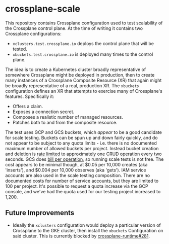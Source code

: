 # crossplane-scale

This repository contains Crossplane configuration used to test scalability of
the Crossplane control plane. At the time of writing it contains two Crossplane
configurations:

* `xclusters.test.crossplane.io` deploys the control plane that will be tested.
* `xbuckets.test.crossplane.io` is deployed many times to the control plane.

The idea is to create a Kubernetes cluster broadly representative of somewhere
Crossplane might be deployed in production, then to create many instances of a
Crossplane Composite Resource (XR) that again might be broadly representative of
a real, production XR. The `xbuckets` configuration defines an XR that attempts
to exercise many of Crossplane's features. Specifically it:

* Offers a claim.
* Exposes a connection secret.
* Composes a realistic number of managed resources.
* Patches both to and from the composite resource.

The test uses GCP and GCS buckets, which _appear_ to be a good candidate for
scale testing. Buckets can be spun up and down fairly quickly, and do not appear
to be subject to any quota limits - i.e. there is no documented maximum number
of allowed buckets per project. Instead bucket creation and deletion is [rate
limited][storage-quotas] to approximately one CRUD operation every two seconds.
GCS does [bill per operation][operations-pricing], so running scale tests is not
free. The cost appears to be minimal though, at $0.05 per 10,000 creates (aka
'inserts'), and $0.004 per 10,000 observes (aka 'gets'). IAM service accounts
are also used in the scale testing composition. There are no documented costs
for number of service accounts, but they are limited to 100 per project. It's
possible to request a quota increase via the GCP console, and we've had the
quota used for our testing project increased to 1,200.

## Future Improvements

* Ideally the `xclusters` configuration would deploy a particular version of
  Crossplane to the GKE cluster, then install the `xbuckets` Configuration on
  said cluster. This is currently blocked by [crossplane-runtime#281][281].

[storage-quotas]: https://cloud.google.com/storage/quotas
[operations-pricing]: https://cloud.google.com/storage/pricing#operations-pricing
[281]: https://github.com/crossplane/crossplane-runtime/issues/281
